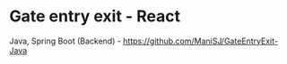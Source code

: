 # Gate entry exit - React 

Java, Spring Boot (Backend) - https://github.com/ManiSJ/GateEntryExit-Java
